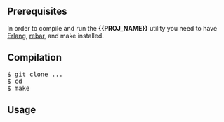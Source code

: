 ## Prerequisites

In order to compile and run the **{{PROJ_NAME}}** utility you need to have [Erlang](http://www.erlang.org/), [rebar](https://github.com/basho/rebar), and make installed.

## Compilation

<pre>
$ git clone ...
$ cd
$ make
</pre>

## Usage

<pre>

</pre>
